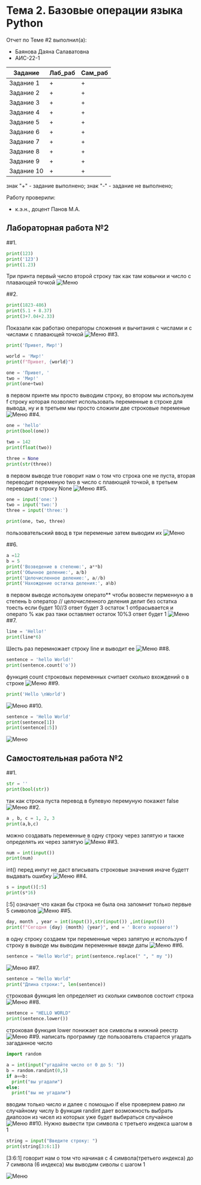 # Тема 2. Базовые операции языка Python
Отчет по Теме #2 выполнил(а):
- Баянова Даяна Салаватовна
- АИС-22-1

| Задание | Лаб_раб | Сам_раб |
| ------ | ------ | ------ |
| Задание 1 | + | + |
| Задание 2 | + | + |
| Задание 3 | + | + |
| Задание 4 | + | + |
| Задание 5 | + | + |
| Задание 6 | + | + |
| Задание 7 | + | + |
| Задание 8 | + | + |
| Задание 9 | + | + |
| Задание 10 | + | + |



знак "+" - задание выполнено; знак "-" - задание не выполнено;

Работу проверили:
- к.э.н., доцент Панов М.А.

## Лабораторная работа №2
##1.
  ```python
  print(123)
  print('123')
  print(1.23)
```
Три принта первый число второй строку так как там ковычки и число с плавающей точкой
  ![Меню](https://github.com/Fantazya03/Software_Engineering/blob/Tema_2/lab2/ex1.png)

##2.
  ```python
  print(1823-486)
  print(5.1 + 8.37)
  print(3+7.04+2.33)
```
Показали как работаю операторы сложения и вычитания с числами и с числами с плавающей точкой
  ![Меню](https://github.com/Fantazya03/Software_Engineering/blob/Tema_2/lab2/ex2.png)
##3.
  ```python   
  print('Привет, Мир!')
  
  world = 'Мир!'
  print(f"Привет, {world}")
  
  one = 'Привет, '
  two = 'Мир!'
  print(one+two)
```
в первом принте мы просто выводим строку, во втором мы используем f строку которая позволяет использовать переменные в строке для вывода, ну и в третьем мы просто сложили две строковые переменые
  ![Меню](https://github.com/Fantazya03/Software_Engineering/blob/Tema_2/lab2/ex3.png)
##4.
  ```python
  one = 'hello'
  print(bool(one))
  
  two = 142
  print(float(two))
  
  three = None
  print(str(three))
```

в первом выводе true говорит нам о том что строка one не пуста, вторая переводит переменую two в число с плавющей точкой, в третьем переводит в строку None
  ![Меню](https://github.com/Fantazya03/Software_Engineering/blob/Tema_2/lab2/ex4.png)
##5.
  ```python
  one = input('one:')
  two = input('two:')
  three = input('three:')
  
  print(one, two, three)
  ```

пользовательский ввод в три переменые затем выводим их
  ![Меню](https://github.com/Fantazya03/Software_Engineering/blob/Tema_2/lab2/ex5.png)
  
##6.
  ```python
  a =12
  b = 5
  print('Возведение в степеню:', a**b)
  print('Обычное деление:', a/b)
  print('Целочисленное деление:', a//b)
  print('Нахождение остатка деления:', a%b)
```

в первом выводе используем операто** чтобы возвести перменную a в степень b
оператор // целочисленного деления делит без остатка тоесть если будет 10//3 ответ будет 3 остаток 1 отбрасывается
и операто % как раз таки оставляет остаток 10%3 ответ будет 1
  ![Меню](https://github.com/Fantazya03/Software_Engineering/blob/Tema_2/lab2/ex6.png)
##7.
  ```python
  line = 'Hello!'
  print(line*6)
```

Шесть раз перемножает строку line и выводит ее
  ![Меню](https://github.com/Fantazya03/Software_Engineering/blob/Tema_2/lab2/ex7.png)
##8.
  ```python
  sentence = 'hello World!'
  print(sentence.count('o'))
```
функция count строковых переменных считает сколько вхождений о в строке
  ![Меню](https://github.com/Fantazya03/Software_Engineering/blob/Tema_2/lab2/ex8.png)
##9.
  ```python
  print('Hello \nWorld')
```
  ![Меню](https://github.com/Fantazya03/Software_Engineering/blob/Tema_2/lab2/ex9.png)
##10.
  ```python
  sentence = 'Hello World'
  print(sentence[1])
  print(sentence[:5])
```
  ![Меню](https://github.com/Fantazya03/Software_Engineering/blob/Tema_2/lab2/ex10.png)
## Самостоятельная работа №2

##1.
  ```python
  str = ''
  print(bool(str))
  ```

так как строка пуста перевод в булевую перемуную покажет false
  ![Меню](https://github.com/Fantazya03/Software_Engineering/blob/Tema_2/sam2/ex1.png)
##2.
  ```python
  a , b, c = 1, 2, 3
  print(a,b,c)
  ```
можно создавать переменные в одну строку через запятую и также определять их через запятую
  ![Меню](https://github.com/Fantazya03/Software_Engineering/blob/Tema_2/sam2/ex2.png)
##3.
  ```python
  num = int(input())
  print(num)
  ```
int() перед инпут не даст вписывать строковые значения иначе будетт выдавать ошибку
  ![Меню](https://github.com/Fantazya03/Software_Engineering/blob/Tema_2/sam2/ex3.png)
##4.
  ```python
  s = input()[:5]
  print(s*16)
  ```
[:5] означает что какая бы строка не была она запомнит только первые 5 символов
  ![Меню](https://github.com/Fantazya03/Software_Engineering/blob/Tema_2/sam2/ex4.png)
##5.
  ```python
  day, month , year = int(input()),str(input()) ,int(input())
  print(f"Сегодня {day} {month} {year}", end = ' Всего хорошего!')
  ```
в одну строку создаем три переменные через запятую и использую f строку в выводе мы выводим переменные ввиде даты
  ![Меню](https://github.com/Fantazya03/Software_Engineering/blob/Tema_2/sam2/ex5.png)
##6.
  ```python
  sentence = "Hello World"; print(sentence.replace(" ", " my "))
  ```
  ![Меню](https://github.com/Fantazya03/Software_Engineering/blob/Tema_2/sam2/ex6.png)
##7.
  ```python
  sentence = "Hello World"
  print("Длина строки:", len(sentence))
  ```
строковая функция len определяет из скольки символов состоит строка
  ![Меню](https://github.com/Fantazya03/Software_Engineering/blob/Tema_2/sam2/ex7.png)
##8.
  ```python
  sentence = "HELLO WORLD"
  print(sentence.lower())
  ```
строковая функция lower понижает все символы в нижний реестр
  ![Меню](https://github.com/Fantazya03/Software_Engineering/blob/Tema_2/sam2/ex8.png)
##9.
  написать программу где пользователь старается угадать загаданное число 
  ```python
  import random

a = int(input("угадайте число от 0 до 5: "))
b = random.randint(0,5)
if a==b:
    print("вы угадали")
else:
    print("вы не угадали")
  ```
вводим только число и далее с помощью if else проверяем равно ли случайному числу b
функция randint дает возможность выбрать диапозон из чисел из которых уже будет выбираться случайное
  ![Меню](https://github.com/Fantazya03/Software_Engineering/blob/Tema_2/sam2/ex9.png)
##10.
   Нужно вывести три символа с третьего индекса шагом в 1
  ```python
  string = input("Введите строку: ")
print(string[3:6:1])
```
[3:6:1] говорит нам о том что начиная с 4 символа(третьего индекса) до 7 символа (6 индекса) мы выводим сиволы с шагом 1

  ![Меню](https://github.com/Fantazya03/Software_Engineering/blob/Tema_2/sam2/ex10.png)
